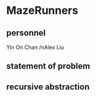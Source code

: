 # MazeRunners
## personnel
Yin On Chan
/nAlex Liu 
## statement of problem
## recursive abstraction
